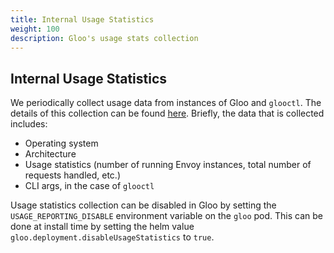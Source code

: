 ```yaml
---
title: Internal Usage Statistics
weight: 100
description: Gloo's usage stats collection
---
```


## Internal Usage Statistics

We periodically collect usage data from instances of Gloo and `glooctl`. The details of this
collection can be found [here](https://github.com/solo-io/reporting-client). Briefly, the data
that is collected includes:

* Operating system
* Architecture
* Usage statistics (number of running Envoy instances, total number of requests handled, etc.)
* CLI args, in the case of `glooctl`

Usage statistics collection can be disabled in Gloo by setting the 
`USAGE_REPORTING_DISABLE` environment variable on the `gloo` pod. This can be done at install 
time by setting the helm value `gloo.deployment.disableUsageStatistics` to `true`.
